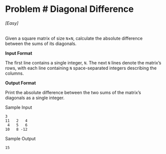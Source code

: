 # Problem # Diagonal Difference

###### [Easy]

Given a square matrix of size `N`×`N`, calculate the absolute difference between
the sums of its diagonals.

**Input Format**

The first line contains a single integer, `N`. The next `N` lines denote the
matrix’s rows, with each line containing `N` space-separated integers describing
the columns.

**Output Format**

Print the absolute difference between the two sums of the matrix’s diagonals as
a single integer.

Sample Input

```
3
11   2   4
 4   5   6
10   8 -12
```

Sample Output

```
15
```
